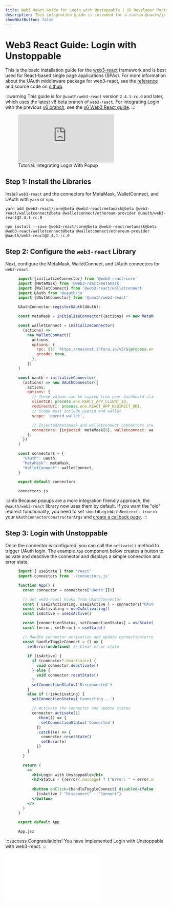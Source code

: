 ```yaml
---
title: Web3 React Guide for Login with Unstoppable | UD Developer Portal
description: This integration guide is intended for a custom @uauth/js integration, with ethereum provider, using web3 react library.
showNextButton: false
---
```


# Web3 React Guide: Login with Unstoppable

This is the basic installation guide for the [web3-react](https://github.com/Uniswap/web3-react/) framework and is best used for React-based single page applications (SPAs). For more information about the UAuth middleware package for web3-react, see the [reference](/login-with-unstoppable/libraries/uauth-web3-react.md) and source code on [github](https://github.com/unstoppabledomains/uauth/tree/main/packages/web3-react).

:::warning
This guide is for `@uauth/web3-react` version `2.4.1-rc.0` and later, which uses the latest v8 beta branch of `web3-react`. For integrating Login with the previous [v6 branch](https://github.com/Uniswap/web3-react/tree/v6), see the [v6 Web3 React guide](/login-with-unstoppable/login-integration-guides/web3-react-v6-guide.md).
:::

<figure>
<div class="video-container">
<iframe src="https://www.youtube.com/embed/kPxlUe0gAjI" title="YouTube video player" frameborder="0" allow="accelerometer; autoplay; clipboard-write; encrypted-media; gyroscope; picture-in-picture; web-share" allowfullscreen></iframe>
</div>
<figcaption>Tutorial: Integrating Login With Popup</figcation>
</figure>

## Step 1: Install the Libraries

Install `web3-react` and the connectors for MetaMask, WalletConnect, and UAuth with `yarn` or `npm`.

```shell yarn
yarn add @web3-react/core@beta @web3-react/metamask@beta @web3-react/walletconnect@beta @walletconnect/ethereum-provider @uauth/web3-react@2.4.1-rc.0
```

```shell npm
npm install --save @web3-react/core@beta @web3-react/metamask@beta @web3-react/walletconnect@beta @walletconnect/ethereum-provider @uauth/web3-react@2.4.1-rc.0
```

## Step 2: Configure the `web3-react` Library

Next, configure the MetaMask, WalletConnect, and UAuth connectors for `web3-react`.

<figure>

```javascript
import {initializeConnector} from '@web3-react/core'
import {MetaMask} from '@web3-react/metamask'
import {WalletConnect} from '@web3-react/walletconnect'
import UAuth from '@uauth/js'
import {UAuthConnector} from '@uauth/web3-react'

UAuthConnector.registerUAuth(UAuth);

const metaMask = initializeConnector((actions) => new MetaMask({ actions }));

const walletConnect = initializeConnector(
  (actions) =>
    new WalletConnect({
      actions,
      options: {
        rpc: {1: `https://mainnet.infura.io/v3/${process.env.REACT_APP_INFURA_ID}`},
        qrcode: true,
      },
    })
)

const uauth = initializeConnector(
  (actions) => new UAuthConnector({
    actions,
    options: {
      // These values can be copied from your dashboard client configuration
      clientID: process.env.REACT_APP_CLIENT_ID,
      redirectUri: process.env.REACT_APP_REDIRECT_URI,
      // Scope must include openid and wallet
      scope: 'openid wallet',

      // Injected/metamask and walletconnect connectors are required
      connectors: {injected: metaMask[0], walletconnect: walletConnect[0]}
    },
  })
)

const connectors = {
  "UAuth": uauth,
  "MetaMask": metaMask,
  "WalletConnect": walletConnect,
}

export default connectors
```

<figcaption> <code>connectors.js</code> </figcaption>
</figure>

:::info
Because popups are a more integration friendly approach, the `@uauth/web3-react` library now uses them by default. If you want the "old" redirect functionality, you need to set `shouldLoginWithRedirect: true` in your `UAuthConnectorConstructorArgs` and [create a callback page](/login-with-unstoppable/libraries/uauth-web3-react.md#optionsshouldloginwithredirect).
:::

## Step 3: Login with Unstoppable

Once the connector is configured, you can call the `activate()` method to trigger UAuth login. The example `App` component below creates a button to acivate and deactive the connector and displays a simple connection and error state.

<figure>

```jsx
import { useState } from 'react'
import connectors from './connectors.js'

function App() {
  const connector = connectors["UAuth"][0]

  // Get web3-react hooks from UAuthConnector
  const { useIsActivating, useIsActive } = connectors["UAuth"][1]
  const isActivating = useIsActivating()
  const isActive = useIsActive()

  const [connectionStatus, setConnectionStatus] = useState('Disconnected')
  const [error, setError] = useState()

  // Handle connector activation and update connection/error state
  const handleToggleConnect = () => {
    setError(undefined) // Clear error state
    
    if (isActive) {
      if (connector?.deactivate) {
        void connector.deactivate()
      } else {
        void connector.resetState()
      }
      setConnectionStatus('Disconnected')
    }
    else if (!isActivating) {
      setConnectionStatus('Connecting...')

      // Activate the connector and update states
      connector.activate(1)
        .then(() => {
          setConnectionStatus('Connected')
        })
        .catch((e) => {
          connector.resetState()
          setError(e)
        })
    }
  }

  return (
    <>
      <h1>Login with Unstoppable</h1>
      <h3>Status - {(error?.message) ? ("Error: " + error.message) : connectionStatus}</h3>
      
      <button onClick={handleToggleConnect} disabled={false}>
        {isActive ? "Disconnect" : "Connect"}
      </button>
    </>
  )
}

export default App
```

<figcaption> <code>App.jsx</code> </figcaption>
</figure>

:::success Congratulations!
You have implemented Login with Unstoppable with web3-react.
:::

<embed src="/snippets/_login-paths-next.md" />